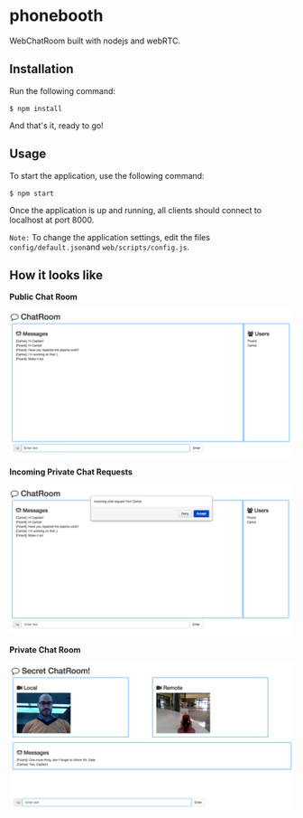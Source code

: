 # phonebooth

WebChatRoom built with nodejs and webRTC.

## Installation

Run the following command:

```
$ npm install
```

And that's it, ready to go!

## Usage

To start the application, use the following command:

```
$ npm start
```

Once the application is up and running, all clients should connect to localhost at port 8000.

`Note:` To change the application settings, edit the files `config/default.json`and `web/scripts/config.js`.

## How it looks like

**Public Chat Room**

![alt tag](https://raw.githubusercontent.com/carlos4ndre/phonebooth/master/demo/public-chat.png)

**Incoming Private Chat Requests**

![alt tag](https://raw.githubusercontent.com/carlos4ndre/phonebooth/master/demo/incoming-chat-request.png)

**Private Chat Room**

![alt tag](https://raw.githubusercontent.com/carlos4ndre/phonebooth/master/demo/private-chat-request.png)

